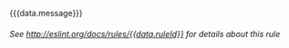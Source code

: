 {{{data.message}}}

###### See http://eslint.org/docs/rules/{{data.ruleId}} for details about this rule
